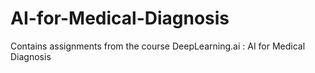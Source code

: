 # AI-for-Medical-Diagnosis
Contains assignments from the course DeepLearning.ai : AI for Medical Diagnosis 
